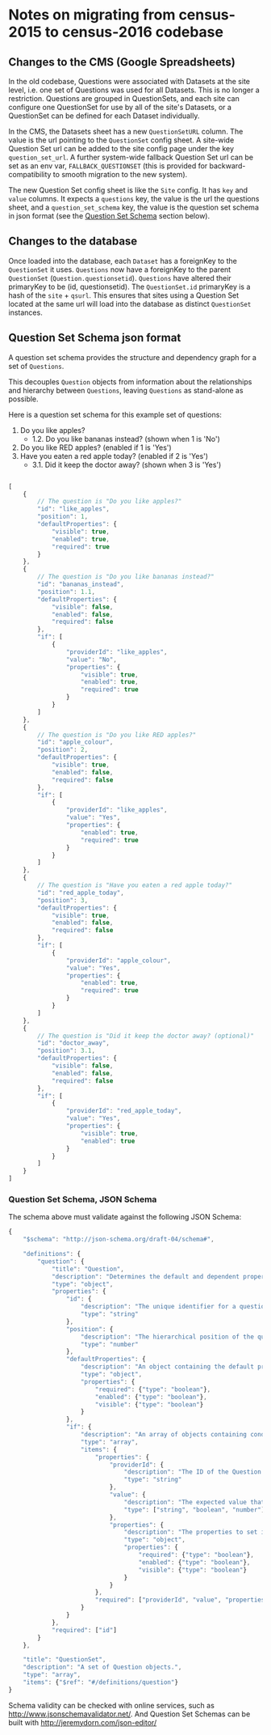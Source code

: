 # Notes on migrating from census-2015 to census-2016 codebase

## Changes to the CMS (Google Spreadsheets)

In the old codebase, Questions were associated with Datasets at the site level, i.e. one set of Questions was used for all Datasets. This is no longer a restriction. Questions are grouped in QuestionSets, and each site can configure one QuestionSet for use by all of the site's Datasets, or a QuestionSet can be defined for each Dataset individually.

In the CMS, the Datasets sheet has a new `QuestionSetURL` column. The value is the url pointing to the `QuestionSet` config sheet. A site-wide Question Set url can be added to the site config page under the key `question_set_url`. A further system-wide fallback Question Set url can be set as an env var, `FALLBACK_QUESTIONSET` (this is provided for backward-compatibility to smooth migration to the new system).

The new Question Set config sheet is like the `Site` config. It has `key` and `value` columns. It expects a `questions` key, the value is the url the questions sheet, and a `question_set_schema` key, the value is the question set schema in json format (see the [Question Set Schema](#question-set-schema-json-format) section below).

## Changes to the database

Once loaded into the database, each `Dataset` has a foreignKey to the `QuestionSet` it uses. `Questions` now have a foreignKey to the parent `QuestionSet` (`Question.questionsetid`). `Questions` have altered their primaryKey to be (id, questionsetid). The `QuestionSet.id` primaryKey is a hash of the `site` + `qsurl`. This ensures that sites using a Question Set located at the same url will load into the database as distinct `QuestionSet` instances.

## Question Set Schema json format

A question set schema provides the structure and dependency graph for a set of `Questions`.

This decouples `Question` objects from information about the relationships and hierarchy between `Questions`, leaving `Questions` as stand-alone as possible.

Here is a question set schema for this example set of questions:

1. Do you like apples?
    - 1.2. Do you like bananas instead? (shown when 1 is 'No')
2. Do you like RED apples? (enabled if 1 is 'Yes')   
3. Have you eaten a red apple today? (enabled if 2 is 'Yes')
    - 3.1. Did it keep the doctor away? (shown when 3 is 'Yes')

```javascript

[
    {
        // The question is "Do you like apples?"
        "id": "like_apples",
        "position": 1,
        "defaultProperties": {
            "visible": true,
            "enabled": true,
            "required": true
        }
    },
    {
        // The question is "Do you like bananas instead?"
        "id": "bananas_instead",
        "position": 1.1,
        "defaultProperties": {
            "visible": false,
            "enabled": false,
            "required": false
        },
        "if": [
            {
                "providerId": "like_apples",
                "value": "No",
                "properties": {
                    "visible": true,
                    "enabled": true,
                    "required": true
                }
            }
        ]
    },
    {
        // The question is "Do you like RED apples?"
        "id": "apple_colour",
        "position": 2,
        "defaultProperties": {
            "visible": true,
            "enabled": false,
            "required": false
        },
        "if": [
            {
                "providerId": "like_apples",
                "value": "Yes",
                "properties": {
                    "enabled": true,
                    "required": true
                } 
            }
        ] 
    },    
    {
        // The question is "Have you eaten a red apple today?"
        "id": "red_apple_today",
        "position": 3,
        "defaultProperties": {
            "visible": true,
            "enabled": false,
            "required": false
        },
        "if": [
            {
                "providerId": "apple_colour",
                "value": "Yes",
                "properties": {
                    "enabled": true,
                    "required": true
                }
            }
        ]
    },
    {
        // The question is "Did it keep the doctor away? (optional)"
        "id": "doctor_away",
        "position": 3.1,
        "defaultProperties": {
            "visible": false,
            "enabled": false,
            "required": false
        },
        "if": [
            {
                "providerId": "red_apple_today",
                "value": "Yes",
                "properties": {
                    "visible": true,
                    "enabled": true
                }
            }
        ]
    }
]
```



### Question Set Schema, JSON Schema

The schema above must validate against the following JSON Schema:

```javascript
{
    "$schema": "http://json-schema.org/draft-04/schema#",

    "definitions": {
        "question": {
            "title": "Question",
            "description": "Determines the default and dependent properties for a Question.",
            "type": "object",
            "properties": {
                "id": {
                    "description": "The unique identifier for a question within a question set.",
                    "type": "string"
                },
                "position": {
                    "description": "The hierarchical position of the question within",
                    "type": "number"
                },
                "defaultProperties": {
                    "description": "An object containing the default properties for the visible state of the Question if no subsequent conditions are met.",
                    "type": "object",
                    "properties": {
                        "required": {"type": "boolean"},
                        "enabled": {"type": "boolean"},
                        "visible": {"type": "boolean"}
                    }
                },
                "if": {
                    "description": "An array of objects containing conditional logic to determine the state of Question properties dependent on the value of other Questions in the Question Set. First matching member takes presidents.",
                    "type": "array",
                    "items": {
                        "properties": {
                            "providerId": {
                                "description": "The ID of the Question on which this Question depends.",
                                "type": "string"
                            },
                            "value": {
                                "description": "The expected value that will trigger this condition.",
                                "type": ["string", "boolean", "number"]
                            },
                            "properties": {
                                "description": "The properties to set if the Question with dependentId returns the value.",
                                "type": "object",
                                "properties": {
                                    "required": {"type": "boolean"},
                                    "enabled": {"type": "boolean"},
                                    "visible": {"type": "boolean"}
                                }
                            }
                        },
                        "required": ["providerId", "value", "properties"]
                    }
                }
            },
            "required": ["id"]            
        }
    },

    "title": "QuestionSet",
    "description": "A set of Question objects.",
    "type": "array",
    "items": {"$ref": "#/definitions/question"}   
}
```

Schema validity can be checked with online services, such as http://www.jsonschemavalidator.net/. And Question Set Schemas can be built with http://jeremydorn.com/json-editor/
